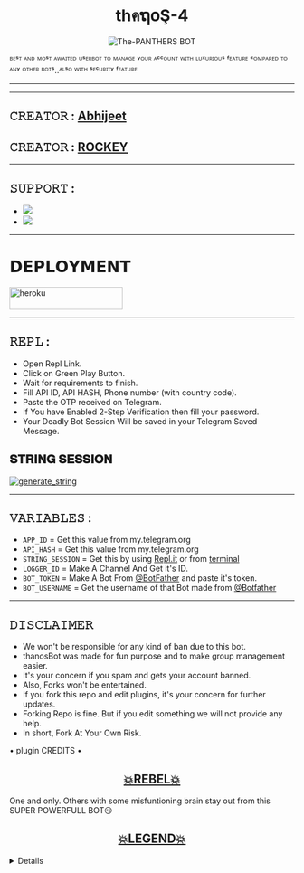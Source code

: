 <h1 align="center">
<b>thคຖ໐Ş-4</b>
</h1>
<p align="center">
  <img src="https://telegra.ph/file/96c7031243c9bbaab31eb.jpg" alt="The-PANTHERS BOT">

ᴮᴱˢᵀ ᴬᴺᴰ ᴹᴼˢᵀ ᴬᵂᴬᴵᵀᴱᴰ ᵁˢᴱᴿᴮᴼᵀ ᵀᴼ ᴹᴬᴺᴬᴳᴱ ʸᴼᵁᴿ ᴬᶜᶜᴼᵁᴺᵀ ᵂᴵᵀᴴ ᴸᵁˣᵁᴿᴵᴼᵁˢ ᶠᴱᴬᵀᵁᴿᴱ ᶜᴼᴹᴾᴬᴿᴱᴰ ᵀᴼ ᴬᴺʸ ᴼᵀᴴᴱᴿ ᴮᴼᵀˢ..ᴬᴸˢᴼ ᵂᴵᵀᴴ ˢᴱᶜᵁᴿᴵᵀʸ ᶠᴱᴬᵀᵁᴿᴱ </p>

-----


------

## 𝙲𝚁𝙴𝙰𝚃𝙾𝚁 : [Abhijeet](https://t.me/prkboltipublic)
## 𝙲𝚁𝙴𝙰𝚃𝙾𝚁 : [ROCKEY](https://t.me/ROCKEY_BHAI_12)

---------------

## 𝚂𝚄𝙿𝙿𝙾𝚁𝚃 :

- <a href="https://t.me/+cJG1PbKtpPVmNDg5"><img src="https://img.shields.io/badge/Join-SUPPORT%20GROUP-blue.svg?logo=Telegram"></a>
- <a href="https://t.me/+cJG1PbKtpPVmNDg5"><img src="https://img.shields.io/badge/Join-SUPPORT%20CHANNEL-blue.svg?logo=Telegram"></a>

-------------------------------------------------

# 𝗗𝗘𝗣𝗟𝗢𝗬𝗠𝗘𝗡𝗧
<a href="https://heroku.com/deploy?template=https://github.com/Battlefieldfighterteam/ThanosBot-v5" target="_blank"><img src="https://img.shields.io/badge/ＤΞＰＬ♢Ｙ%20ＴＨΛＮ♢Ｓ%20√４-blue?style=for-the-badge&logo=heroku" 
height="40px" width="200px" alt="heroku" /></a>

------------------------------------------------
## 𝚁𝙴𝙿𝙻 :

- Open Repl Link.
- Click on Green Play Button.
- Wait for requirements to finish.
- Fill API ID, API HASH, Phone number (with country code).
- Paste the OTP received on Telegram.
- If You have Enabled 2-Step Verification then fill your password.
- Your Deadly Bot Session Will be saved in your Telegram Saved Message.

## 𝐒𝐓𝐑𝐈𝐍𝐆 𝐒𝐄𝐒𝐒𝐈𝐎𝐍 
   <a href="https://replit.com/@mafiarishabh/THANOS?v=1" target="_blank"><img src="https://img.shields.io/badge/run-thanos%20session-blue?style=for-the-badge&logo=repl.it" alt="generate_string" /></a>
    
-------------------------------------------------
## 𝚅𝙰𝚁𝙸𝙰𝙱𝙻𝙴𝚂 :

- `APP_ID`  =  Get this value from my.telegram.org
- `API_HASH`  =  Get this value from my.telegram.org
- `STRING_SESSION`  =  Get this by using [Repl.it](#Repl) or from [terminal](#Terminal)
- `LOGGER_ID`  =  Make A Channel And Get it's ID.
- `BOT_TOKEN`  =  Make A Bot From [@BotFather](https://t.me/botfather) and paste it's token.
- `BOT_USERNAME`  =  Get the username of that Bot made from [@Botfather](https://t.me/botfather)
------------
## 𝙳𝙸𝚂𝙲𝙻𝙰𝙸𝙼𝙴𝚁 


- We won't be responsible for any kind of ban due to this bot.
- thanosBot was made for fun purpose and to make group management easier.
- It's your concern if you spam and gets your account banned.
- Also, Forks won't be entertained.
- If you fork this repo and edit plugins, it's your concern for further updates.
- Forking Repo is fine. But if you edit something we will not provide any help.
- In short, Fork At Your Own Risk.





<summary> • plugin CREDITS • </summary>
<h2 align="center"> <a href="https://github.com/REBEL75/REBELBOT">💥REBEL💥</a></h2>
 One and only. Others with some misfuntioning brain stay out from this SUPER POWERFULL BOT😏


<h2 align="center"> <a href="https://github.com/LEGEND-OS/LEGENDBOT">💥LEGEND💥</a></h2>
</details>

<details>
